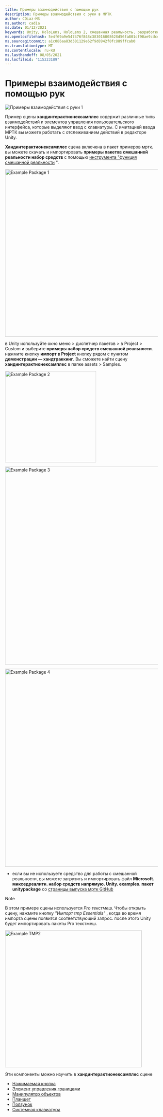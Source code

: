 ```yaml
---
title: Примеры взаимодействия с помощью рук
description: Примеры взаимодействия с руки в МРТК
author: CDiaz-MS
ms.author: cadia
ms.date: 01/12/2021
keywords: Unity, HoloLens, HoloLens 2, смешанная реальность, разработка, мртк, взаимодействие с руки, элемент управления "границы", нажатие кнопок,
ms.openlocfilehash: 5e4f69a9e547476f848c383016008628d56fa801cf90ae9cdccde9fe791d186f
ms.sourcegitcommit: a1c086aa83d381129e62f9d8942f0fc889ffcab0
ms.translationtype: MT
ms.contentlocale: ru-RU
ms.lasthandoff: 08/05/2021
ms.locfileid: "115223189"
---
```

# <a name="hand-interaction-examples"></a>Примеры взаимодействия с помощью рук

![Примеры взаимодействия с руки 1](../images/hand-interaction-examples/MRTK_HandInteractionExamples.png)

Пример сцены **хандинтерактионексамплес** содержит различные типы взаимодействий и элементов управления пользовательского интерфейса, которые выделяют ввод с клавиатуры. С имитацией ввода МРТК вы можете работать с отслеживанием действий в редакторе Unity. 

**Хандинтерактионексамплес** сцена включена в пакет примеров мртк. вы можете скачать и импортировать **примеры пакетов смешанной реальности набор средств** с помощью [инструмента "функция смешанной реальности](/windows/mixed-reality/develop/unity/welcome-to-mr-feature-tool) ".

<img src="../images/hand-interaction-examples/MRTK_Examples_Package_MRFT.png" width="550" alt="Example Package 1"><br/>

в Unity используйте окно меню > диспетчер пакетов > в Project > Custom и выберите **примеры набор средств смешанной реальности**. нажмите кнопку **импорт в Project** кнопку рядом с пунктом **демонстрации — хандтраккинг**. Вы сможете найти сцену **хандинтерактионексамплес** в папке assets > Samples.

<img src="../images/hand-interaction-examples/MRTK_Examples_Package_2.png" width="300" alt="Example Package 2"><br/>

<img src="../images/hand-interaction-examples/MRTK_Examples_Package_3.png" width="650" alt="Example Package 3"><br/>

<img src="../images/hand-interaction-examples/MRTK_Examples_Package_4.png" width="650" alt="Example Package 4"><br/>

* если вы не используете средство для работы с смешанной реальности, вы можете загрузить и импортировать файл **Microsoft. микседреалити. набор средств напрямую. Unity. examples. пакет unitypackage** со [страницы выпуска мртк GitHub](https://github.com/microsoft/MixedRealityToolkit-Unity/releases)

> [!NOTE]
> В этом примере сцены используется *Pro текстмеш*. Чтобы открыть сцену, нажмите кнопку *"Импорт tmp Essentials"* , когда во время импорта сцены появится соответствующий запрос. после этого Unity будет импортировать пакеты Pro текстмеш.

<img src="../images/hand-interaction-examples/MRTK_Examples_TMP2.png" width="450" alt="Example TMP2">



Эти компоненты можно изучить в **хандинтерактионексамплес** сцене

- [Нажимаемая кнопка](../ux-building-blocks/button.md)
- [Элемент управления границами](../ux-building-blocks/bounds-control.md)
- [Манипулятор объектов](../ux-building-blocks/object-manipulator.md)
- [Планшет](../ux-building-blocks/slate.md)
- [Ползунок](../ux-building-blocks/sliders.md)
- [Системная клавиатура](../ux-building-blocks/system-keyboard.md)
